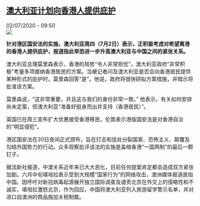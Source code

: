 <!--1593683688000-->
[澳大利亚计划向香港人提供庇护](http://www.rfi.fr//cn/%E5%9B%BD%E9%99%85/20200702-%E6%BE%B3%E5%A4%A7%E5%88%A9%E4%BA%9A%E8%AE%A1%E5%88%92%E5%90%91%E9%A6%99%E6%B8%AF%E4%BA%BA%E6%8F%90%E4%BE%9B%E5%BA%87%E6%8A%A4)
------

<div>02/07/2020 - 09:50</div><img src="https://s.rfi.fr/media/display/5ea65066-aca1-11ea-a6e6-005056bff430/w:310/p:16x9/7e8d52005792333604e8088b12fedaa177317747_0.jpg"><p><strong>针对港区国安法的实施，澳大利亚周四（7月2日）表示，正积极考虑对希望离港的香港人提供庇护，报道指此举恐进一步升高澳大利亚与中国之间的紧张关系。</strong></p><div class="t-content__body u-clearfix"><div class="m-interstitial"></div><p>澳大利亚总理莫里森表示，香港的局势“令人非常担忧”，澳大利亚政府“非常积极”考量多项接纳香港居民的方案。当被记者问及澳大利亚是否会向香港居民提供某种形式的庇护时，莫里森回答“是”。他说，政府将很快研拟方案措施，并暗示将批准该方案。</p><p>莫里森说，“这非常重要，并且这与我们的身份非常一致。” 他表示，有关如何安排尚未定案，但澳大利亚“准备好挺身而出并支持（香港居民）”。</p><p>英国已在周三宣布扩大优惠接受香港移民，伦敦表示港版国安法是对香港自治的“明显侵犯”。</p><p>港区国安法在30日夜间正式颁布，旨在打击和惩处分裂国家、恐怖主义、颠覆及勾结外国势力的行动。众多观察批评该法的实施是盖棺香港“一国两制”的最后一颗钉子。</p><p>据法新社报道，中澳关系近年来已大大恶化，目前任何提案肯定都会造成双方紧张加剧。六月中旬堪培拉表示受到大规模“国家行为”的网络攻击，澳洲媒体报道直指中国。因呼吁对新冠病毒起源展开独立国际调查及谴责北京在外交上的侵略性和不诚实，堪培拉激怒北京，作为回应，中国将澳大利亚列入旅游留学警示名单，并对进口自澳洲的商品施加关税制裁。</p><p> </p><p> </p><p> </p><p> </p><div class="o-self-promo o-self-promo--nl o-self-promo--hidden" data-selfpromo-newsletter></div><div class="o-self-promo o-self-promo--app o-self-promo--hidden" data-selfpromo-app></div></div>
